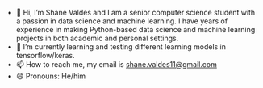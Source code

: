 - 👋 Hi, I’m Shane Valdes and I am a senior computer science student with a passion in data science and machine learning. I have years of experience in making Python-based data science and machine learning projects in both academic and personal settings.
- 🌱 I’m currently learning and testing different learning models in tensorflow/keras. 
- 📫 How to reach me, my email is shane.valdes11@gmail.com
- 😄 Pronouns: He/him


<!---
shanecvaldes/shanecvaldes is a ✨ special ✨ repository because its `README.md` (this file) appears on your GitHub profile.
You can click the Preview link to take a look at your changes.
--->
